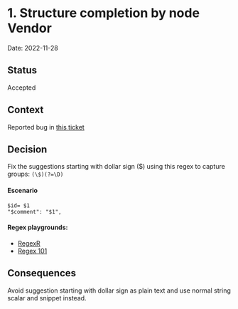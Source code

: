# 1. Structure completion by node Vendor

Date: 2022-11-28

## Status

Accepted

## Context
Reported bug in [this ticket](https://gus.lightning.force.com/lightning/r/ADM_Work__c/a07EE000017Kf7TYAS/view)

## Decision
Fix the suggestions starting with dollar sign ($) using this regex to capture groups: ```(\$)(?=\D)```

#### Escenario
```
$id= $1 
"$comment": "$1",  
```

#### Regex playgrounds:
* [RegexR](https://regexr.com/)
* [Regex 101](https://regex101.com/)

## Consequences
Avoid suggestion starting with dollar sign as plain text and use normal string scalar and snippet instead.